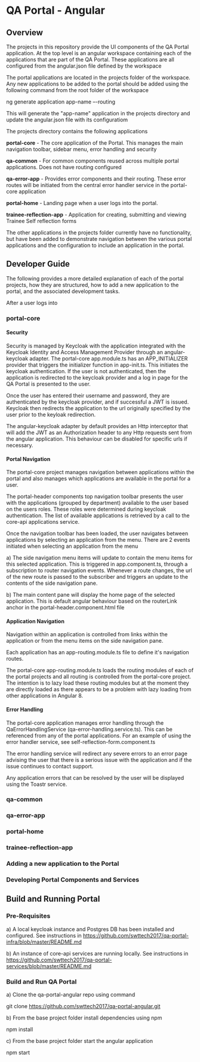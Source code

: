 # QA Portal - Angular

## Overview

The projects in this repository provide the UI components of the QA Portal application. At the top level is an angular workspace containing each of the applications that are part of the QA Portal. These applications are all configured from the angular.json file defined by the workspace

The portal applications are located in the projects folder of the workspace. Any new applications to be added to the portal should be added using the following command from the root folder of the workspace

ng generate application app-name –-routing 

This will generate the "app-name" application in the projects directory and update the angular.json file with its configuratiom

The projects directory contains the following applications

**portal-core** - The core application of the Portal. This manages the main navigation toolbar, sidebar menu, error handling and security 

**qa-common** - For common components reused across multiple portal applications. Does not have routing configured

**qa-error-app** - Provides error components and their routing. These error routes will be initiated from the central error handler service in the portal-core application

**portal-home** - Landing page when a user logs into the portal. 

**trainee-reflection-app** - Application for creating, submitting and viewing Trainee Self reflection forms

The other applications in the projects folder currently have no functionality, but have been added to demonstrate navigation between the various portal applications and the configuration to include an application in the portal.


## Developer Guide

The following provides a more detailed explanation of each of the portal projects, how they are structured, how to add a new application to the portal, and the associated development tasks.

After a user logs into

### portal-core


#### Security

Security is managed by Keycloak with the application integrated with the Keycloak Identity and Access Management Provider through an angular-keycloak adapter. The portal-core app.module.ts has an APP_INITIALIZER provider that triggers the initializer function in app-init.ts. This initiates the keycloak authentication. If the user is not authenticated, then the application is redirected to the keycloak provider and a log in page for the QA Portal is presented to the user.

Once the user has entered their username and password, they are authenticated by the keycloak provider, and if successful a JWT is issued. Keycloak then redirects the application to the url originally specified by the user prior to the keyloak redirection. 

The angular-keycloak adapter by default provides an Http interceptor that will add the JWT as an Authorization header to any Http requests sent from the angular application. This behaviour can be disabled for specific urls if necessary.


#### Portal Navigation

The portal-core project manages navigation between applications within the portal and also manages which applications are available in the portal for a user.

The portal-header components top navigation toolbar presents the user with the applications (grouped by department) available to the user based on the users roles. These roles were determined during keycloak authentication. The list of available applications is retrieved by a call to the core-api applications service.

Once the navigation toolbar has been loaded, the user navigates between applications by selecting an application from the menu. There are 2 events initiated when selecting an application from the menu

a) The side navigation menu items will update to contain the menu items for this selected application. This is triggered in app.component.ts, through a subscription to router navigation events. Whenever a route changes, the url of the new route is passed to the subscriber and triggers an update to the contents of the side navigation pane.

b) The main content pane will display the home page of the selected application. This is default angular behaviour based on the routerLink anchor in the portal-header.component.html file
 

#### Application Navigation

Navigation within an application is controlled from links within the application or from the menu items on the side navigation pane. 

Each application has an app-routing.module.ts file to define it's navigation routes.
 
The portal-core app-routing.module.ts loads the routing modules of each of the portal projects and all routing is controlled from the portal-core project. The intention is to lazy load these routing modules but at the moment they are directly loaded as there appears to be a problem with lazy loading from other applications in Angular 8. 


#### Error Handling

The portal-core application manages error handling through the QaErrorHandlingService (qa-error-handling.service.ts). This can be referenced from any of the portal applications. For an example of using the error handler service, see self-reflection-form.component.ts

The error handling service will redirect any severe errors to an error page advising the user that there is a serious issue with the application and if the issue continues to contact support.

Any application errors that can be resolved by the user will be displayed using the Toastr service.

### qa-common

### qa-error-app

### portal-home

### trainee-reflection-app

### Adding a new application to the Portal

### Developing Portal Components and Services



## Build and Running Portal

### Pre-Requisites

a) A local keycloak instance and Postgres DB has been installed and configured. See instructions in 
https://github.com/swttech2017/qa-portal-infra/blob/master/README.md

b) An instance of core-api services are running locally. See instructions in
https://github.com/swttech2017/qa-portal-services/blob/master/README.md


### Build and Run QA Portal

a) Clone the qa-portal-angular repo using command

git clone https://github.com/swttech2017/qa-portal-angular.git

b) From the base project folder install dependencies using npm

npm install

c) From the base project folder start the angular application

npm start
